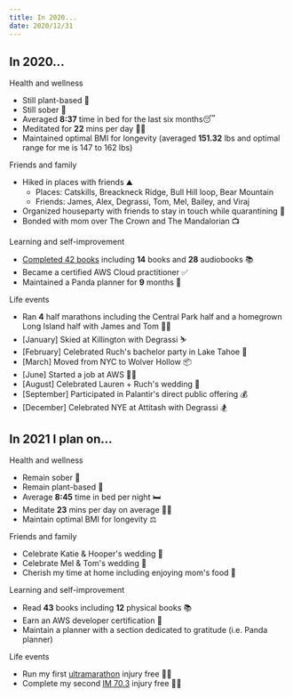 ```yaml
---
title: In 2020...
date: 2020/12/31
---
```


## In 2020...

Health and wellness
- Still plant-based 🍌
- Still sober 🍻
- Averaged **8:37** time in bed for the last six months😴
- Meditated for **22** mins per day 🧘‍♂️
- Maintained optimal BMI for longevity (averaged **151.32** lbs and optimal range for me is 147 to 162 lbs)

Friends and family
- Hiked in places with friends ⛰
	- Places: Catskills, Breackneck Ridge, Bull Hill loop, Bear Mountain
	- Friends: James, Alex, Degrassi, Tom, Mel, Bailey, and Viraj
- Organized houseparty with friends to stay in touch while quarantining 🎉
- Bonded with mom over The Crown and The Mandalorian 📺

Learning and self-improvement
- [Completed 42 books](https://www.goodreads.com/user_challenges/20074355) including **14** books and **28** audiobooks 📚
- Became a certified AWS Cloud practitioner ✅
- Maintained a Panda planner for **9** months 🙏

Life events
- Ran **4** half marathons including the Central Park half and a homegrown Long Island half with James and Tom 🏃‍♂️
- [January] Skied at Killington with Degrassi ⛷
- [February] Celebrated Ruch's bachelor party in Lake Tahoe 🍾
- [March] Moved from NYC to Wolver Hollow 📦
- [June] Started a job at AWS 👩‍💻
- [August] Celebrated Lauren \+ Ruch's wedding  💒
- [September] Participated in Palantir's direct public offering 💰
- [December] Celebrated NYE at Attitash with Degrassi 🏂

## In 2021 I plan on...

Health and wellness
- Remain sober 🥂
- Remain plant-based 🥗
- Average **8:45** time in bed per night 🛏
- Meditate **23** mins per day on average 🧘‍♂️
- Maintain optimal BMI for longevity ⚖️

Friends and family
- Celebrate Katie & Hooper's wedding 👰
- Celebrate Mel & Tom's wedding 🤵
- Cherish my time at home including enjoying mom's food 🌯

Learning and self-improvement
- Read **43** books including **12** physical books 📚
- Earn an AWS developer certification 📝
- Maintain a planner with a section dedicated to gratitude (i.e. Panda planner)

Life events
- Run my first [ultramarathon](https://ultrasignup.com/register.aspx?did=71238) injury free 🏃‍♂️
- Complete my second [IM 70.3](https://www.ironman.com/im703-musselman) injury free 🏊‍♂️
